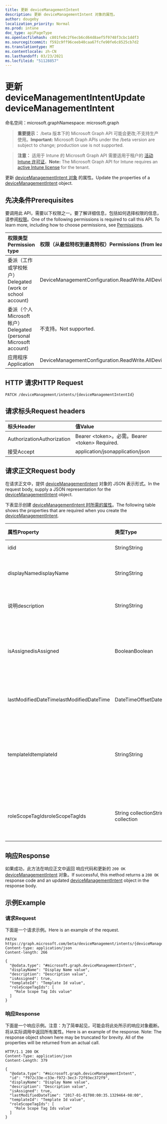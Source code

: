 ```yaml
---
title: 更新 deviceManagementIntent
description: 更新 deviceManagementIntent 对象的属性。
author: dougeby
localization_priority: Normal
ms.prod: intune
doc_type: apiPageType
ms.openlocfilehash: c801fe8c2f6ecb6cd64d8aef5f9748f3cbc1ddf3
ms.sourcegitcommit: f592c9ff96ceeb40caa67fcfe90fe6c8525cb7d2
ms.translationtype: MT
ms.contentlocale: zh-CN
ms.lasthandoff: 03/23/2021
ms.locfileid: "51128857"
---
```

# <a name="update-devicemanagementintent"></a><span data-ttu-id="13fec-103">更新 deviceManagementIntent</span><span class="sxs-lookup"><span data-stu-id="13fec-103">Update deviceManagementIntent</span></span>

<span data-ttu-id="13fec-104">命名空间：microsoft.graph</span><span class="sxs-lookup"><span data-stu-id="13fec-104">Namespace: microsoft.graph</span></span>

> <span data-ttu-id="13fec-105">**重要提示：** /beta 版本下的 Microsoft Graph API 可能会更改;不支持生产使用。</span><span class="sxs-lookup"><span data-stu-id="13fec-105">**Important:** Microsoft Graph APIs under the /beta version are subject to change; production use is not supported.</span></span>

> <span data-ttu-id="13fec-106">**注意：** 适用于 Intune 的 Microsoft Graph API 需要适用于租户的 [活动 Intune 许可证](https://go.microsoft.com/fwlink/?linkid=839381)。</span><span class="sxs-lookup"><span data-stu-id="13fec-106">**Note:** The Microsoft Graph API for Intune requires an [active Intune license](https://go.microsoft.com/fwlink/?linkid=839381) for the tenant.</span></span>

<span data-ttu-id="13fec-107">更新 [deviceManagementIntent 对象](../resources/intune-deviceintent-devicemanagementintent.md) 的属性。</span><span class="sxs-lookup"><span data-stu-id="13fec-107">Update the properties of a [deviceManagementIntent](../resources/intune-deviceintent-devicemanagementintent.md) object.</span></span>

## <a name="prerequisites"></a><span data-ttu-id="13fec-108">先决条件</span><span class="sxs-lookup"><span data-stu-id="13fec-108">Prerequisites</span></span>
<span data-ttu-id="13fec-p101">要调用此 API，需要以下权限之一。要了解详细信息，包括如何选择权限的信息，请参阅[权限](/graph/permissions-reference)。</span><span class="sxs-lookup"><span data-stu-id="13fec-p101">One of the following permissions is required to call this API. To learn more, including how to choose permissions, see [Permissions](/graph/permissions-reference).</span></span>

|<span data-ttu-id="13fec-111">权限类型</span><span class="sxs-lookup"><span data-stu-id="13fec-111">Permission type</span></span>|<span data-ttu-id="13fec-112">权限（从最低特权到最高特权）</span><span class="sxs-lookup"><span data-stu-id="13fec-112">Permissions (from least to most privileged)</span></span>|
|:---|:---|
|<span data-ttu-id="13fec-113">委派（工作或学校帐户）</span><span class="sxs-lookup"><span data-stu-id="13fec-113">Delegated (work or school account)</span></span>|<span data-ttu-id="13fec-114">DeviceManagementConfiguration.ReadWrite.All</span><span class="sxs-lookup"><span data-stu-id="13fec-114">DeviceManagementConfiguration.ReadWrite.All</span></span>|
|<span data-ttu-id="13fec-115">委派（个人 Microsoft 帐户）</span><span class="sxs-lookup"><span data-stu-id="13fec-115">Delegated (personal Microsoft account)</span></span>|<span data-ttu-id="13fec-116">不支持。</span><span class="sxs-lookup"><span data-stu-id="13fec-116">Not supported.</span></span>|
|<span data-ttu-id="13fec-117">应用程序</span><span class="sxs-lookup"><span data-stu-id="13fec-117">Application</span></span>|<span data-ttu-id="13fec-118">DeviceManagementConfiguration.ReadWrite.All</span><span class="sxs-lookup"><span data-stu-id="13fec-118">DeviceManagementConfiguration.ReadWrite.All</span></span>|

## <a name="http-request"></a><span data-ttu-id="13fec-119">HTTP 请求</span><span class="sxs-lookup"><span data-stu-id="13fec-119">HTTP Request</span></span>
<!-- {
  "blockType": "ignored"
}
-->
``` http
PATCH /deviceManagement/intents/{deviceManagementIntentId}
```

## <a name="request-headers"></a><span data-ttu-id="13fec-120">请求标头</span><span class="sxs-lookup"><span data-stu-id="13fec-120">Request headers</span></span>
|<span data-ttu-id="13fec-121">标头</span><span class="sxs-lookup"><span data-stu-id="13fec-121">Header</span></span>|<span data-ttu-id="13fec-122">值</span><span class="sxs-lookup"><span data-stu-id="13fec-122">Value</span></span>|
|:---|:---|
|<span data-ttu-id="13fec-123">Authorization</span><span class="sxs-lookup"><span data-stu-id="13fec-123">Authorization</span></span>|<span data-ttu-id="13fec-124">Bearer &lt;token&gt;。必需。</span><span class="sxs-lookup"><span data-stu-id="13fec-124">Bearer &lt;token&gt; Required.</span></span>|
|<span data-ttu-id="13fec-125">接受</span><span class="sxs-lookup"><span data-stu-id="13fec-125">Accept</span></span>|<span data-ttu-id="13fec-126">application/json</span><span class="sxs-lookup"><span data-stu-id="13fec-126">application/json</span></span>|

## <a name="request-body"></a><span data-ttu-id="13fec-127">请求正文</span><span class="sxs-lookup"><span data-stu-id="13fec-127">Request body</span></span>
<span data-ttu-id="13fec-128">在请求正文中，提供 [deviceManagementIntent](../resources/intune-deviceintent-devicemanagementintent.md) 对象的 JSON 表示形式。</span><span class="sxs-lookup"><span data-stu-id="13fec-128">In the request body, supply a JSON representation for the [deviceManagementIntent](../resources/intune-deviceintent-devicemanagementintent.md) object.</span></span>

<span data-ttu-id="13fec-129">下表显示创建 [deviceManagementIntent 时所需的属性](../resources/intune-deviceintent-devicemanagementintent.md)。</span><span class="sxs-lookup"><span data-stu-id="13fec-129">The following table shows the properties that are required when you create the [deviceManagementIntent](../resources/intune-deviceintent-devicemanagementintent.md).</span></span>

|<span data-ttu-id="13fec-130">属性</span><span class="sxs-lookup"><span data-stu-id="13fec-130">Property</span></span>|<span data-ttu-id="13fec-131">类型</span><span class="sxs-lookup"><span data-stu-id="13fec-131">Type</span></span>|<span data-ttu-id="13fec-132">说明</span><span class="sxs-lookup"><span data-stu-id="13fec-132">Description</span></span>|
|:---|:---|:---|
|<span data-ttu-id="13fec-133">id</span><span class="sxs-lookup"><span data-stu-id="13fec-133">id</span></span>|<span data-ttu-id="13fec-134">String</span><span class="sxs-lookup"><span data-stu-id="13fec-134">String</span></span>|<span data-ttu-id="13fec-135">意图 ID</span><span class="sxs-lookup"><span data-stu-id="13fec-135">The intent ID</span></span>|
|<span data-ttu-id="13fec-136">displayName</span><span class="sxs-lookup"><span data-stu-id="13fec-136">displayName</span></span>|<span data-ttu-id="13fec-137">String</span><span class="sxs-lookup"><span data-stu-id="13fec-137">String</span></span>|<span data-ttu-id="13fec-138">给定用户显示名称</span><span class="sxs-lookup"><span data-stu-id="13fec-138">The user given display name</span></span>|
|<span data-ttu-id="13fec-139">说明</span><span class="sxs-lookup"><span data-stu-id="13fec-139">description</span></span>|<span data-ttu-id="13fec-140">String</span><span class="sxs-lookup"><span data-stu-id="13fec-140">String</span></span>|<span data-ttu-id="13fec-141">用户给定的说明</span><span class="sxs-lookup"><span data-stu-id="13fec-141">The user given description</span></span>|
|<span data-ttu-id="13fec-142">isAssigned</span><span class="sxs-lookup"><span data-stu-id="13fec-142">isAssigned</span></span>|<span data-ttu-id="13fec-143">Boolean</span><span class="sxs-lookup"><span data-stu-id="13fec-143">Boolean</span></span>|<span data-ttu-id="13fec-144">表示是否将意图分配给用户</span><span class="sxs-lookup"><span data-stu-id="13fec-144">Signifies whether or not the intent is assigned to users</span></span>|
|<span data-ttu-id="13fec-145">lastModifiedDateTime</span><span class="sxs-lookup"><span data-stu-id="13fec-145">lastModifiedDateTime</span></span>|<span data-ttu-id="13fec-146">DateTimeOffset</span><span class="sxs-lookup"><span data-stu-id="13fec-146">DateTimeOffset</span></span>|<span data-ttu-id="13fec-147">上次修改意图时</span><span class="sxs-lookup"><span data-stu-id="13fec-147">When the intent was last modified</span></span>|
|<span data-ttu-id="13fec-148">templateId</span><span class="sxs-lookup"><span data-stu-id="13fec-148">templateId</span></span>|<span data-ttu-id="13fec-149">String</span><span class="sxs-lookup"><span data-stu-id="13fec-149">String</span></span>|<span data-ttu-id="13fec-150">此意图的模板 ID 是 (（如果有) </span><span class="sxs-lookup"><span data-stu-id="13fec-150">The ID of the template this intent was created from (if any)</span></span>|
|<span data-ttu-id="13fec-151">roleScopeTagIds</span><span class="sxs-lookup"><span data-stu-id="13fec-151">roleScopeTagIds</span></span>|<span data-ttu-id="13fec-152">String collection</span><span class="sxs-lookup"><span data-stu-id="13fec-152">String collection</span></span>|<span data-ttu-id="13fec-153">此实体实例的范围标记列表。</span><span class="sxs-lookup"><span data-stu-id="13fec-153">List of Scope Tags for this Entity instance.</span></span>|



## <a name="response"></a><span data-ttu-id="13fec-154">响应</span><span class="sxs-lookup"><span data-stu-id="13fec-154">Response</span></span>
<span data-ttu-id="13fec-155">如果成功，此方法在响应正文中返回 响应代码和更新的 `200 OK` [deviceManagementIntent](../resources/intune-deviceintent-devicemanagementintent.md) 对象。</span><span class="sxs-lookup"><span data-stu-id="13fec-155">If successful, this method returns a `200 OK` response code and an updated [deviceManagementIntent](../resources/intune-deviceintent-devicemanagementintent.md) object in the response body.</span></span>

## <a name="example"></a><span data-ttu-id="13fec-156">示例</span><span class="sxs-lookup"><span data-stu-id="13fec-156">Example</span></span>

### <a name="request"></a><span data-ttu-id="13fec-157">请求</span><span class="sxs-lookup"><span data-stu-id="13fec-157">Request</span></span>
<span data-ttu-id="13fec-158">下面是一个请求示例。</span><span class="sxs-lookup"><span data-stu-id="13fec-158">Here is an example of the request.</span></span>
``` http
PATCH https://graph.microsoft.com/beta/deviceManagement/intents/{deviceManagementIntentId}
Content-type: application/json
Content-length: 266

{
  "@odata.type": "#microsoft.graph.deviceManagementIntent",
  "displayName": "Display Name value",
  "description": "Description value",
  "isAssigned": true,
  "templateId": "Template Id value",
  "roleScopeTagIds": [
    "Role Scope Tag Ids value"
  ]
}
```

### <a name="response"></a><span data-ttu-id="13fec-159">响应</span><span class="sxs-lookup"><span data-stu-id="13fec-159">Response</span></span>
<span data-ttu-id="13fec-p102">下面是一个响应示例。注意：为了简单起见，可能会将此处所示的响应对象截断。将从实际调用中返回所有属性。</span><span class="sxs-lookup"><span data-stu-id="13fec-p102">Here is an example of the response. Note: The response object shown here may be truncated for brevity. All of the properties will be returned from an actual call.</span></span>
``` http
HTTP/1.1 200 OK
Content-Type: application/json
Content-Length: 379

{
  "@odata.type": "#microsoft.graph.deviceManagementIntent",
  "id": "f972c33e-c33e-f972-3ec3-72f93ec372f9",
  "displayName": "Display Name value",
  "description": "Description value",
  "isAssigned": true,
  "lastModifiedDateTime": "2017-01-01T00:00:35.1329464-08:00",
  "templateId": "Template Id value",
  "roleScopeTagIds": [
    "Role Scope Tag Ids value"
  ]
}
```




